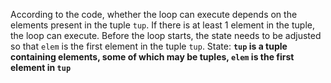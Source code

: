 According to the code, whether the loop can execute depends on the elements present in the tuple `tup`. If there is at least 1 element in the tuple, the loop can execute. Before the loop starts, the state needs to be adjusted so that `elem` is the first element in the tuple `tup`.
State: **`tup` is a tuple containing elements, some of which may be tuples, `elem` is the first element in `tup`**
